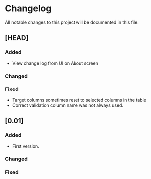 # Changelog

All notable changes to this project will be documented in this file.

## [HEAD]

### Added
- View change log from UI on About screen

### Changed

### Fixed
- Target columns sometimes reset to selected columns in the table
- Correct validation column name was not always used.

## [0.01]

### Added
- First version.

### Changed

### Fixed